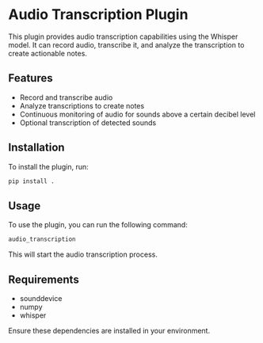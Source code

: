 # Audio Transcription Plugin

This plugin provides audio transcription capabilities using the Whisper model. It can record audio, transcribe it, and analyze the transcription to create actionable notes.

## Features

- Record and transcribe audio
- Analyze transcriptions to create notes
- Continuous monitoring of audio for sounds above a certain decibel level
- Optional transcription of detected sounds

## Installation

To install the plugin, run:

```bash
pip install .
```

## Usage

To use the plugin, you can run the following command:

```bash
audio_transcription
```

This will start the audio transcription process.

## Requirements

- sounddevice
- numpy
- whisper

Ensure these dependencies are installed in your environment.
